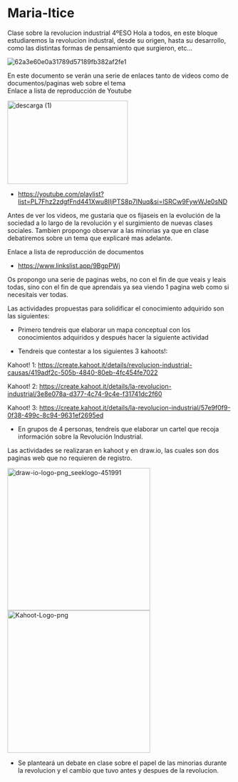 # Maria-Itice
Clase sobre la revolucion industrial 4ºESO
Hola a todos, en este bloque estudiaremos la revolucion industral, desde su origen, hasta su desarrollo, como las distintas formas de pensamiento que surgieron, etc...

![62a3e60e0a31789d57189fb382af2fe1](https://github.com/user-attachments/assets/edf3ef40-344b-4d17-9f7b-fceae2fe9ffc)


En este documento se verán una serie de enlaces tanto de videos como de documentos/paginas web sobre el tema  
  Enlace a lista de reproducción de Youtube
  
  <img width="270" height="187" alt="descarga (1)" src="https://github.com/user-attachments/assets/e889a821-7d3e-46e1-b1fa-6e6db46adf26" />
   
   - https://youtube.com/playlist?list=PL7Fhz2zdgfFnd441Xwu8IIjPTS8p7INuq&si=lSRCw9FywWJe0sND
 
  Antes de ver los videos, me gustaria que os fijaseis en la evolución de la sociedad a lo largo de la revolución y el surgimiento de nuevas clases sociales. 
  Tambien    propongo observar a las minorias ya que en clase debatiremos sobre un tema que explicaré mas adelante.
   
   Enlace a lista de reproducción de documentos
   - https://www.linkslist.app/9BgpPWj
   
   Os propongo una serie de paginas webs, no con el fin de que veais y leais todas, sino con el fin de que aprendais ya sea viendo 1 pagina web como si necesitais ver    todas.

Las actividades propuestas para solidificar el conocimiento adquirido son las siguientes:
  - Primero tendreis que elaborar un mapa conceptual con los conocimientos adquiridos y después hacer la siguiente actividad
 
  - Tendreis que contestar a los siguientes 3 kahoots!:

Kahoot! 1:
      https://create.kahoot.it/details/revolucion-industrial-causas/419adf2c-505b-4840-80eb-4fc454fe7022

Kahoot! 2:
      https://create.kahoot.it/details/la-revolucion-industrial/3e8e078a-d377-4c74-9c4e-f31741dc2f60

Kahoot! 3:
      https://create.kahoot.it/details/la-revolucion-industrial/57e9f0f9-0f38-499c-8c94-9631ef2695ed

  - En grupos de 4 personas, tendreis que elaborar un cartel que recoja información sobre la Revolución Industrial.

Las actividades se realizaran en kahoot y en draw.io, las cuales son dos paginas web que no requieren de registro.

<img width="320" height="320" alt="draw-io-logo-png_seeklogo-451991" src="https://github.com/user-attachments/assets/6491edc0-53d9-48d9-9a88-360c3070e217" />
<img width="320" height="320" alt="Kahoot-Logo-png" src="https://github.com/user-attachments/assets/41358598-7bde-4b4d-b725-aaf151632e26" />

  - Se planteará un debate en clase sobre el papel de las minorias durante la revolucion y el cambio que tuvo antes y despues de la revolucion. 


